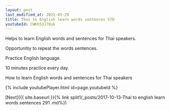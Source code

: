 ```yaml
---
layout: post
last_modified_at: 2021-03-29
title: Thai to English learn words sentences 570 
youtubeId: CWKh53J7Quk
---
```

 
 
Helps to learn English words and sentences for Thai speakers.

Opportunitiy to repeat the words sentences. 

Practice English language. 
 
10 minutes practice every day. 
 
How to learn English words and sentences for Thai speakers 
 
{% include youtubePlayer.html id=page.youtubeId %}
 
 
[Next]({{ site.baseurl }}{% link  split1/_posts/2017-10-13-Thai to english learn words sentences 291 .md%})
 
